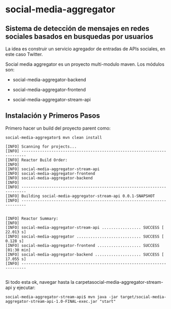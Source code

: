 # social-media-aggregator
## Sistema de detección de mensajes en redes sociales basados en busquedas por usuarios
La idea es construir un servicio agregador de entradas de APIs sociales, en este caso Twitter.

Social media aggregator es un proyecto multi-modulo maven.
Los módulos son:

- social-media-aggregator-backend

- social-media-aggregator-frontend

- social-media-aggregator-stream-api

## Instalación y Primeros Pasos

Primero hacer un build del proyecto parent como:
```
social-media-aggregator$ mvn clean install
```
```
[INFO] Scanning for projects...
[INFO] ------------------------------------------------------------------------
[INFO] Reactor Build Order:
[INFO]
[INFO] social-media-aggregator-stream-api
[INFO] social-media-aggregator-frontend
[INFO] social-media-aggregator-backend
[INFO]
[INFO] ------------------------------------------------------------------------
[INFO] Building social-media-aggregator-stream-api 0.0.1-SNAPSHOT
[INFO] ------------------------------------------------------------------------


[INFO] Reactor Summary:
[INFO]
[INFO] social-media-aggregator-stream-api ................. SUCCESS [ 22.013 s]
[INFO] social-media-aggregator ............................ SUCCESS [  0.128 s]
[INFO] social-media-aggregator-frontend ................... SUCCESS [01:30 min]
[INFO] social-media-aggregator-backend .................... SUCCESS [ 17.055 s]
[INFO] ------------------------------------------------------------------------


```

Si todo esta ok, navegar hasta la carpetasocial-media-aggregator-stream-api y ejecutar:
```
social-media-aggregator-stream-api$ mvn java -jar target/social-media-aggregator-stream-api-1.0-FINAL-exec.jar "start"
```


